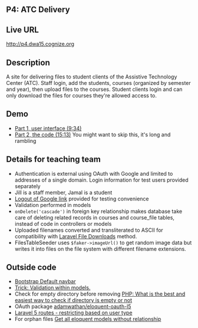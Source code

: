 ## P4: ATC Delivery

## Live URL
<http://p4.dwa15.cognize.org>

## Description
A site for delivering files to student clients of the Assistive Technology Center (ATC). Staff login, add the students, courses (organized by semester and year), then upload files to the courses. Student clients login and can only download the files for courses they're allowed access to.

## Demo
* [Part 1, user interface (9:34)](https://youtu.be/7FhOelfLZYs)
* [Part 2, the code (15:13)](https://youtu.be/DDyeV-izAjc) You might want to skip this, it's long and rambling

## Details for teaching team
* Authentication is external using OAuth with Google and limited to addresses of a single domain. Login information for test users provided separately
* Jill is a staff member, Jamal is a student
* [Logout of Google link](https://accounts.google.com/logout) provided for testing convenience
* Validation performed in models
* `onDelete('cascade')` in foreign key relationship makes database take care of deleting related records in courses and course_file tables, instead of code in controllers or models
* Uploaded filenames converted and transliterated to ASCII for compatibility with <a href="http://laravel.com/docs/5.1/responses#file-downloads">Laravel File Downloads</a> method.
* FilesTableSeeder uses `$faker->imageUrl()` to get random image data but writes it into files on the file system with different filename extensions.

## Outside code
* [Bootstrap Default navbar](http://getbootstrap.com/examples/navbar/)
* [Trick: Validation within models.](http://daylerees.com/trick-validation-within-models/)
* Check for empty directory before removing [PHP: What is the best and easiest way to check if directory is empty or not](http://stackoverflow.com/questions/18685576/php-what-is-the-best-and-easiest-way-to-check-if-directory-is-empty-or-not)
* OAuth package [adamwathan/eloquent-oauth-l5](https://github.com/adamwathan/eloquent-oauth-l5)
* [Laravel 5 routes - restricting based on user type](http://laravel.io/forum/02-17-2015-laravel-5-routes-restricting-based-on-user-type)
* For orphan files [Get all eloquent models without relationship](http://stackoverflow.com/questions/31535024/get-all-eloquent-models-without-relationship)